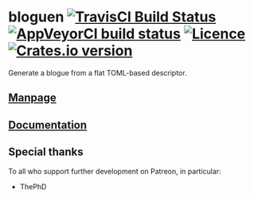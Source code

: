 # bloguen [![TravisCI Build Status](https://travis-ci.org/nabijaczleweli/bloguen.svg?branch=master)](https://travis-ci.org/nabijaczleweli/bloguen) [![AppVeyorCI build status](https://ci.appveyor.com/api/projects/status/vq47997o25jkckfw/branch/master?svg=true)](https://ci.appveyor.com/project/nabijaczleweli/bloguen/branch/master) [![Licence](https://img.shields.io/badge/license-MIT-blue.svg?style=flat)](LICENSE) [![Crates.io version](https://meritbadge.herokuapp.com/bloguen)](https://crates.io/crates/bloguen)
Generate a blogue from a flat TOML-based descriptor.

## [Manpage](https://rawcdn.githack.com/nabijaczleweli/bloguen/man/bloguen.1.html)
## [Documentation](https://rawcdn.githack.com/nabijaczleweli/bloguen/doc/bloguen/index.html)

## Special thanks

To all who support further development on Patreon, in particular:

  * ThePhD
